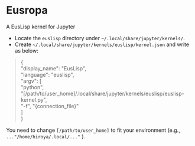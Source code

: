 # Eusropa
A EusLisp kernel for Jupyter

- Locate the `euslisp` directory under `~/.local/share/jupyter/kernels/`.
- Create `~/.local/share/jupyter/kernels/euslisp/kernel.json` and write as below:
>{  
>    "display_name": "EusLisp",  
>    "language": "euslisp",  
>    "argv": [  
>	"python",  
>	"[/path/to/user_home]/.local/share/jupyter/kernels/euslisp/euslisp-kernel.py",  
>	"-f", "{connection_file}"  
>    ]  
>}  

You need to change `[/path/to/user_home]` to fit your environment (e.g., `..."/home/hiroya/.local/..."` ).
